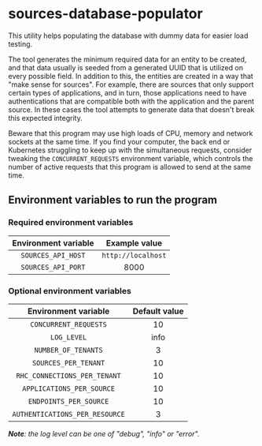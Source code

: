 # sources-database-populator
This utility helps populating the database with dummy data for easier load testing.

The tool generates the minimum required data for an entity to be created, and that data usually is seeded from a
generated UUID that is utilized on every possible field. In addition to this, the entities are created in a way that
"make sense for sources". For example, there are sources that only support certain types of applications, and in turn,
those applications need to have authentications that are compatible both with the application and the parent source.
In these cases the tool attempts to generate data that doesn't break this expected integrity.

Beware that this program may use high loads of CPU, memory and network sockets at the same time. If you find your
computer, the back end or Kubernetes struggling to keep up with the simultaneous requests, consider tweaking the
`CONCURRENT_REQUESTS` environment variable, which controls the number of active requests that this program is allowed
to send at the same time.

## Environment variables to run the program

### Required environment variables

| Environment variable | Example value      |
|:--------------------:|:------------------:|
| `SOURCES_API_HOST`   | `http://localhost` |
| `SOURCES_API_PORT`   | 8000               |

### Optional environment variables

| Environment variable           | Default value |
|:------------------------------:|:-------------:|
| `CONCURRENT_REQUESTS`          | 10            |
| `LOG_LEVEL`                    | info          |
| `NUMBER_OF_TENANTS`            | 3             |
| `SOURCES_PER_TENANT`           | 10            |
| `RHC_CONNECTIONS_PER_TENANT`   | 10            |
| `APPLICATIONS_PER_SOURCE`      | 10            |
| `ENDPOINTS_PER_SOURCE`         | 10            |
| `AUTHENTICATIONS_PER_RESOURCE` | 3             |

_**Note**: the log level can be one of "debug", "info" or "error"._
